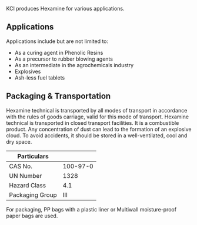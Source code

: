 KCI produces Hexamine for various applications.

## Applications

Applications include but are not limited to:

- As a curing agent in Phenolic Resins
- As a precursor to rubber blowing agents
- As an intermediate in the agrochemicals industry
- Explosives
- Ash-less fuel tablets

## Packaging & Transportation

Hexamine technical is transported by all modes of transport in accordance with the rules of goods carriage, valid for this mode of transport. Hexamine technical is transported in closed transport facilities. It is a combustible product. Any concentration of dust can lead to the formation of an explosive cloud. To avoid accidents, it should be stored in a well-ventilated, cool and dry space.

| Particulars     |          |
| --------------- | -------- |
| CAS No.         | 100-97-0 |
| UN Number       | 1328     |
| Hazard Class    | 4.1      |
| Packaging Group | III      |

For packaging, PP bags with a plastic liner or Multiwall moisture-proof paper bags are used.
